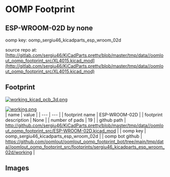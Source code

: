 # OOMP Footprint  
## ESP-WROOM-02D  by none  
  
oomp key: oomp_sergiu46_kicadparts_esp_wroom_02d  
  
source repo at: [http://gitlab.com/sergiu46/KiCadParts.pretty/blob/master/tmp/data//oomlout_oomp_footprint_src/XL4015.kicad_mod](http://gitlab.com/sergiu46/KiCadParts.pretty/blob/master/tmp/data//oomlout_oomp_footprint_src/XL4015.kicad_mod)  
## Footprint  
  
[![working_kicad_pcb_3d.png](working_kicad_pcb_3d_600.png)](working_kicad_pcb_3d.png)  
  
[![working.png](working_600.png)](working.png)  
| name | value | 
| --- | --- | 
| footprint name | ESP-WROOM-02D | 
| footprint description | None | 
| number of pads | 19 | 
| github path | http://github.com/sergiu46/KiCadParts.pretty/blob/master/tmp/data//oomlout_oomp_footprint_src/ESP-WROOM-02D.kicad_mod | 
| oomp key | oomp_sergiu46_kicadparts_esp_wroom_02d | 
| oomp bot github | https://github.com/oomlout/oomlout_oomp_footprint_bot/tree/main/tmp/data//oomlout_oomp_footprint_src/footprints/sergiu46_kicadparts_esp_wroom_02d/working | 
## Images  
